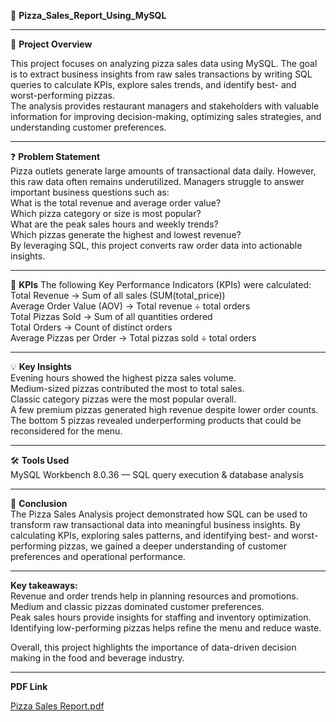 🍕 **Pizza_Sales_Report_Using_MySQL**

---

📌 **Project Overview**

This project focuses on analyzing pizza sales data using MySQL. The goal is to extract business insights from raw sales transactions by writing SQL queries to calculate KPIs, explore sales trends, and identify best- and worst-performing pizzas.  
The analysis provides restaurant managers and stakeholders with valuable information for improving decision-making, optimizing sales strategies, and understanding customer preferences.

---
❓ **Problem Statement**  
Pizza outlets generate large amounts of transactional data daily. However, this raw data often remains underutilized. Managers struggle to answer important business questions such as:  
What is the total revenue and average order value?  
Which pizza category or size is most popular?  
What are the peak sales hours and weekly trends?  
Which pizzas generate the highest and lowest revenue?  
By leveraging SQL, this project converts raw order data into actionable insights.  

---
🎯 **KPIs**
The following Key Performance Indicators (KPIs) were calculated:  
Total Revenue → Sum of all sales (SUM(total_price))  
Average Order Value (AOV) → Total revenue ÷ total orders  
Total Pizzas Sold → Sum of all quantities ordered  
Total Orders → Count of distinct orders  
Average Pizzas per Order → Total pizzas sold ÷ total orders  

---

💡 **Key Insights**  
Evening hours showed the highest pizza sales volume.  
Medium-sized pizzas contributed the most to total sales.  
Classic category pizzas were the most popular overall.  
A few premium pizzas generated high revenue despite lower order counts.  
The bottom 5 pizzas revealed underperforming products that could be reconsidered for the menu.  

---
🛠️ **Tools Used**  
MySQL Workbench 8.0.36 — SQL query execution & database analysis  

---
📝 **Conclusion**  
The Pizza Sales Analysis project demonstrated how SQL can be used to transform raw transactional data into meaningful business insights. By calculating KPIs, exploring sales patterns, and identifying best- and worst-performing pizzas, we gained a deeper understanding of customer preferences and operational performance.  

---
**Key takeaways:**  
Revenue and order trends help in planning resources and promotions.  
Medium and classic pizzas dominated customer preferences.  
Peak sales hours provide insights for staffing and inventory optimization.  
Identifying low-performing pizzas helps refine the menu and reduce waste.  

Overall, this project highlights the importance of data-driven decision making in the food and beverage industry.  

---
**PDF Link**

[Pizza Sales Report.pdf](https://github.com/user-attachments/files/22336154/Pizza.Sales.Report.pdf)
